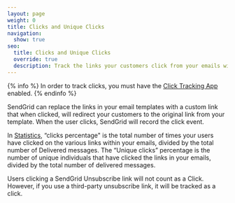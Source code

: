 ```yaml
---
layout: page
weight: 0
title: Clicks and Unique Clicks
navigation:
  show: true
seo:
  title: Clicks and Unique Clicks
  override: true
  description: Track the links your customers click from your emails with SendGrid.
---
```


{% info %}
In order to track clicks, you must have the [Click Tracking App]({{root_url}}/User_Guide/Settings/tracking.html) enabled.
{% endinfo %}

SendGrid can replace the links in your email templates with a custom link that when clicked, will redirect your customers to the original link from your template. When the user clicks, SendGrid will record the click event.

In [Statistics]({{root_url}}/User_Guide/Delivery_Metrics/email_activity.html), “clicks percentage" is the total number of times your users have clicked on the various links within your emails, divided by the total number of Delivered messages. The “Unique clicks” percentage is the number of unique individuals that have clicked the links in your emails, divided by the total number of delivered messages.

Users clicking a SendGrid Unsubscribe link will not count as a Click. However, if you use a third-party unsubscribe link, it will be tracked as a click.
